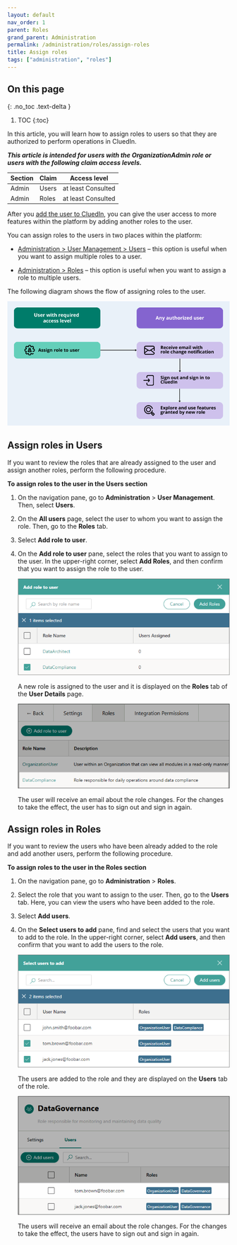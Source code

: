 ```yaml
---
layout: default
nav_order: 1
parent: Roles
grand_parent: Administration
permalink: /administration/roles/assign-roles
title: Assign roles
tags: ["administration", "roles"]
---
```

## On this page
{: .no_toc .text-delta }
1. TOC
{:toc}

In this article, you will learn how to assign roles to users so that they are authorized to perform operations in CluedIn.

**_This article is intended for users with the OrganizationAdmin role or users with the following claim access levels._**

| Section | Claim | Access level |
|--|--|--|
| Admin | Users | at least Consulted |
| Admin | Roles | at least Consulted |

After you [add the user to CluedIn](/administration/user-management), you can give the user access to more features within the platform by adding another roles to the user.

You can assign roles to the users in two places within the platform:

- [Administration > User Management > Users](#assign-roles-in-users) – this option is useful when you want to assign multiple roles to a user.

- [Administration > Roles](#assign-roles-in-roles) – this option is useful when you want to assign a role to multiple users.

The following diagram shows the flow of assigning roles to the user.

![add-role-diagram.png](../../assets/images/administration/roles/add-role-diagram.png)

## Assign roles in Users

If you want to review the roles that are already assigned to the user and assign another roles, perform the following procedure.

**To assign roles to the user in the Users section**

1. On the navigation pane, go to **Administration** > **User Management**. Then, select **Users**.

1. On the **All users** page, select the user to whom you want to assign the role. Then, go to the **Roles** tab.

1. Select **Add role to user**.

1. On the **Add role to user** pane, select the roles that you want to assign to the user. In the upper-right corner, select **Add Roles**, and then confirm that you want to assign the role to the user.

    ![add-role-1.png](../../assets/images/administration/roles/add-role-1.png)

    A new role is assigned to the user and it is displayed on the **Roles** tab of the **User Details** page.

    ![add-role-2.png](../../assets/images/administration/roles/add-role-2.png)

    The user will receive an email about the role changes. For the changes to take the effect, the user has to sign out and sign in again.

## Assign roles in Roles

If you want to review the users who have been already added to the role and add another users, perform the following procedure.

**To assign roles to the user in the Roles section**

1. On the navigation pane, go to **Administration** > **Roles**.

1. Select the role that you want to assign to the user. Then, go to the **Users** tab. Here, you can view the users who have been added to the role.

1. Select **Add users**.

1. On the **Select users to add** pane, find and select the users that you want to add to the role. In the upper-right corner, select **Add users**, and then confirm that you want to add the users to the role.

    ![add-role-3.png](../../assets/images/administration/roles/add-role-3.png)

    The users are added to the role and they are displayed on the **Users** tab of the role.

    ![add-role-4.png](../../assets/images/administration/roles/add-role-4.png)

    The users will receive an email about the role changes. For the changes to take the effect, the users have to sign out and sign in again.
